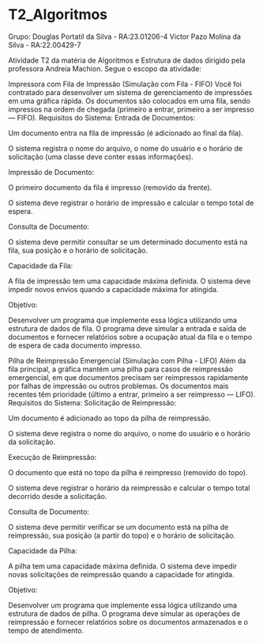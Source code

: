# T2_Algoritmos

Grupo:
Douglas Portatil da Silva - RA:23.01206-4
Victor Pazo Molina da Silva - RA:22.00429-7

Atividade T2 da matéria de Algoritmos e Estrutura de dados dirigido pela professora Andreia Machion. Segue o escopo da atividade:

Impressora com Fila de Impressão (Simulação com Fila - FIFO) Você foi contratado para desenvolver um sistema de gerenciamento de impressões em uma gráfica rápida. Os documentos são colocados em uma fila, sendo impressos na ordem de chegada (primeiro a entrar, primeiro a ser impresso — FIFO).
Requisitos do Sistema: Entrada de Documentos:

Um documento entra na fila de impressão (é adicionado ao final da fila).

O sistema registra o nome do arquivo, o nome do usuário e o horário de solicitação (uma classe deve conter essas informações).

Impressão de Documento:

O primeiro documento da fila é impresso (removido da frente).

O sistema deve registrar o horário de impressão e calcular o tempo total de espera.

Consulta de Documento:

O sistema deve permitir consultar se um determinado documento está na fila, sua posição e o horário de solicitação.

Capacidade da Fila:

A fila de impressão tem uma capacidade máxima definida. O sistema deve impedir novos envios quando a capacidade máxima for atingida.

Objetivo:

Desenvolver um programa que implemente essa lógica utilizando uma estrutura de dados de fila. O programa deve simular a entrada e saída de documentos e fornecer relatórios sobre a ocupação atual da fila e o tempo de espera de cada documento impresso.

Pilha de Reimpressão Emergencial (Simulação com Pilha - LIFO) Além da fila principal, a gráfica mantém uma pilha para casos de reimpressão emergencial, em que documentos precisam ser reimpressos rapidamente por falhas de impressão ou outros problemas. Os documentos mais recentes têm prioridade (último a entrar, primeiro a ser reimpresso — LIFO).
Requisitos do Sistema: Solicitação de Reimpressão:

Um documento é adicionado ao topo da pilha de reimpressão.

O sistema deve registra o nome do arquivo, o nome do usuário e o horário da solicitação.

Execução de Reimpressão:

O documento que está no topo da pilha é reimpresso (removido do topo).

O sistema deve registrar o horário da reimpressão e calcular o tempo total decorrido desde a solicitação.

Consulta de Documento:

O sistema deve permitir verificar se um documento está na pilha de reimpressão, sua posição (a partir do topo) e o horário de solicitação.

Capacidade da Pilha:

A pilha tem uma capacidade máxima definida. O sistema deve impedir novas solicitações de reimpressão quando a capacidade for atingida.

Objetivo:

Desenvolver um programa que implemente essa lógica utilizando uma estrutura de dados de pilha. O programa deve simular as operações de reimpressão e fornecer relatórios sobre os documentos armazenados e o tempo de atendimento.

